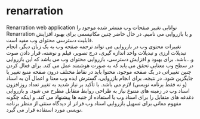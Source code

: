 # renarration
Renarration web application
توانایی تغییر صفحات وب منتشر شده موجود را Renarration و یا بازروایی می نامیم. در حال حاضر چنین مکانیسمی برای بهبود افزایش قابلیت دسترسی محتوای وب مفید است.  
تغییرات محتوی وب در بازروایی می تواند ترجمه صفحه وب به یک زبان دیگر، انجام تبدیلات ارزی و تبدیلات واحد اندازه گیری، درج تصویر، فیلم و نوشته، قرار دادن صوت و...باشد.
برای بهبود و افزایش دسترسی، بازروایی محتوای وب می باشد که این بازروایی در سطح وب معنایی تحقق می یابد که به صورت هوشمند عمل می کند. برای فعال کردن چنین تغییراتی در یک صفحه موجود، محتوا باید در نقاط مختلف درون صفحه منبع تغییر یا جایگزین شود. 
در نتیجه، برای انجام  بازروایی، گسترش ایده وب معنا و اعمال آن به اسناد (و نه فقط برنامه نویسی) لازم می باشد. با تأکید بر نیاز شدید به تغییر تعداد روزافزون اسناد وب در زمینه های متنوع نیاز به طراحی روابط متقابل مطرح می شود. و بازروایی دغدغه های متقابل را برای اسناد وب با استفاده از جنبه ها پیشنهاد می کند. و اینکه چگونه مفهوم معانی برای تسهیل بازروایی اسناد وب فراتر از دیدگاه سنتی از منظر برنامه نویسی مورد استفاده قرار می گیرد.   
